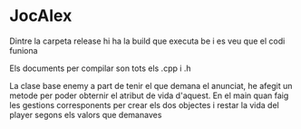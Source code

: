 # JocAlex
 
Dintre la carpeta release hi ha la build que executa be i es veu que el codi funiona

Els documents per compilar son tots els .cpp i .h

La clase base enemy a part de tenir el que demana el anunciat, he afegit un metode per poder obternir el atribut de vida d'aquest.
En el main quan faig les gestions corresponents per crear els dos objectes i restar la vida del player segons els valors que demanaves
